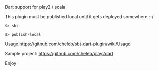 Dart support for play2 / scala.

This plugin must be published local until it gets deployed somewhere :-/

`$> sbt`

`$> publish-local`


Usage https://github.com/cheleb/sbt-dart-plugin/wiki/Usage

Sample project: https://github.com/cheleb/play2dart

Enjoy

